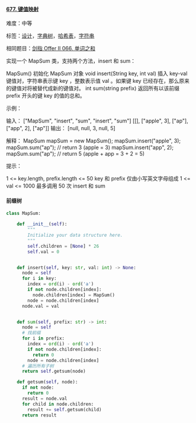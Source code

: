 #### [677. 键值映射](https://leetcode-cn.com/problems/map-sum-pairs/)

难度：中等

标签：[设计](../原理/设计.md)，[字典树](../原理/字典树.md)，[哈希表](../原理/哈希表.md)，[字符串](../原理/字符串.md)

相同题目：[剑指 Offer II 066. 单词之和](https://leetcode-cn.com/problems/z1R5dt/)

实现一个 MapSum 类，支持两个方法，insert 和 sum：

MapSum() 初始化 MapSum 对象
void insert(String key, int val) 插入 key-val 键值对，字符串表示键 key ，整数表示值 val 。如果键 key 已经存在，那么原来的键值对将被替代成新的键值对。
int sum(string prefix) 返回所有以该前缀 prefix 开头的键 key 的值的总和。


示例：

输入：
["MapSum", "insert", "sum", "insert", "sum"]
[[], ["apple", 3], ["ap"], ["app", 2], ["ap"]]
输出：
[null, null, 3, null, 5]

解释：
MapSum mapSum = new MapSum();
mapSum.insert("apple", 3);  
mapSum.sum("ap");           // return 3 (apple = 3)
mapSum.insert("app", 2);    
mapSum.sum("ap");           // return 5 (apple + app = 3 + 2 = 5)


提示：

1 <= key.length, prefix.length <= 50
key 和 prefix 仅由小写英文字母组成
1 <= val <= 1000
最多调用 50 次 insert 和 sum

#### 前缀树

```python
class MapSum:

    def __init__(self):
        """
        Initialize your data structure here.
        """
        self.children = [None] * 26
        self.val = 0


    def insert(self, key: str, val: int) -> None:
      node = self
      for i in key:
        index = ord(i) - ord('a')
        if not node.children[index]:
          node.children[index] = MapSum()
        node = node.children[index]
      node.val = val


    def sum(self, prefix: str) -> int:
      node = self
      # 找前缀
      for i in prefix:
        index = ord(i) - ord('a')
        if not node.children[index]:
          return 0
        node = node.children[index]
      # 遍历所有子树
      return self.getsum(node)

    def getsum(self, node):
      if not node:
        return 0
      result = node.val
      for child in node.children:
        result += self.getsum(child)
      return result
```

